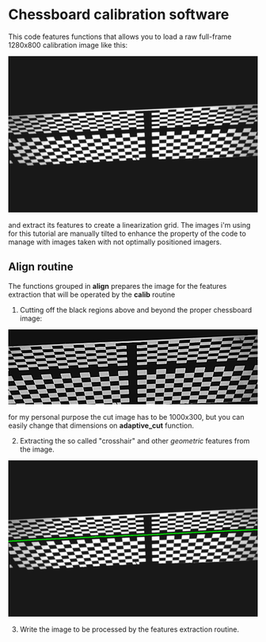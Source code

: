 # Chessboard calibration software

This code features functions that allows you to load a raw full-frame 1280x800 calibration image like this:

![](/images/right_tilted.bmp)



and extract its features to create a linearization grid.
The images i'm using for this tutorial are manually tilted to enhance the property of the code to manage with images taken with not optimally positioned imagers.


## Align routine

The functions grouped in **align** prepares the image for the features extraction that will be operated by the **calib** routine

1. Cutting off the black regions above and beyond the proper chessboard image:



![](/images/right_tilted_cropped.BMP)


for my personal purpose the cut image has to be 1000x300, but you can easily change that dimensions on **adaptive_cut** function.




2. Extracting the so called "crosshair" and other _geometric_ features from the image. 

![](/images/RIGHT_screenshot_02.03.2021.png)








3. Write the image to be processed by the features extraction routine.

